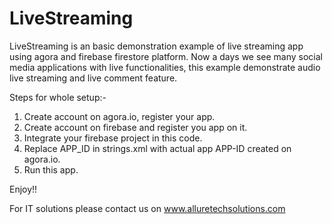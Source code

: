 # LiveStreaming
LiveStreaming is an basic demonstration example of live streaming app using agora and firebase firestore platform. 
Now a days we see many social media applications with live functionalities, this example demonstrate audio live streaming and live comment feature.

Steps for whole setup:-

1. Create account on agora.io, register your app.
2. Create account on firebase and register you app on it.
3. Integrate your firebase project in this code.
4. Replace APP_ID in strings.xml with actual app APP-ID created on agora.io.
5. Run this app.

Enjoy!!


For IT solutions please contact us on
www.alluretechsolutions.com



